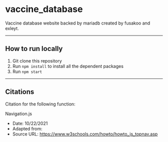 # vaccine_database
Vaccine database website backed by mariadb created by fusakoo and exleyt.

---

## How to run locally
1. Git clone this repository
2. Run `npm install` to install all the dependent packages
3. Run `npm start`

---

## Citations
Citation for the following function:

Navigation.js
* Date: 10/22/2021 
* Adapted from:
* Source URL: https://www.w3schools.com/howto/howto_js_topnav.asp
